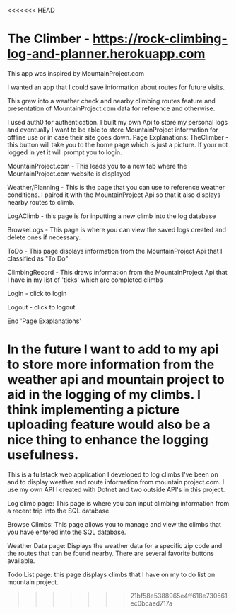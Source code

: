 <<<<<<< HEAD
# The Climber - https://rock-climbing-log-and-planner.herokuapp.com

This app was inspired by MountainProject.com

I wanted an app that I could save information about routes for future visits.

This grew into a weather check and nearby climbing routes feature and presentation of MountainProject.com data for reference and otherwise.

I used auth0 for authentication. I built my own Api to store my personal logs and eventually I want to be able to store MountainProject information for offline use or in case their site goes down.
Page Explanations:
TheClimber - this button will take you to the home page which is just a picture. If your not logged in yet it will prompt you to login.

MountainProject.com - This leads you to a new tab where the MountainProject.com website is displayed

Weather/Planning - This is the page that you can use to reference weather conditions. I paired it with the MountainProject Api so that it also displays nearby routes to climb.

LogAClimb - this page is for inputting a new climb into the log database

BrowseLogs - This page is where you can view the saved logs created and delete ones if necessary.

ToDo - This page displays information from the MountainProject Api that I classified as "To Do"

ClimbingRecord - This draws information from the MountainProject Api that I have in my list of 'ticks' which are completed climbs

Login - click to login

Logout - click to logout

End 'Page Exaplanations'

In the future I want to add to my api to store more information from the weather api and mountain project to aid in the logging of my climbs. I think implementing a picture uploading feature would also be a nice thing to enhance the logging usefulness.
=======
This is a fullstack web application I developed to log climbs I've been on and to display weather and route information from mountain project.com.  I use my own API I created with Dotnet and two outside API's in this project.

Log climb page: This page is where you can input climbing information from a recent trip into the SQL database.

Browse Climbs:  This page allows you to manage and view the climbs that you have entered into the SQL database.

Weather Data page: Displays the weather data for a specific zip code and the routes that can be found nearby.  There are several favorite buttons available.

Todo List page: this page displays climbs that I have on my to do list on mountain project.

>>>>>>> 21bf58e5388965e4ff618e730561ec0bcaed717a
